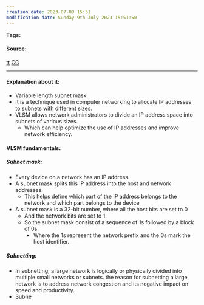 ```yaml
---
creation date: 2023-07-09 15:51
modification date: Sunday 9th July 2023 15:51:50
---
```


**Tags:** 

#### Source:
[tt](https://www.techtarget.com/searchnetworking/definition/variable-length-subnet-mask#:~:text=Variable%20Length%20Subnet%20Mask%20(VLSM)%20is%20a%20subnet%20%2D%2D%20a,A%2C%20B%20or%20C%20network.)
[CG](https://chat.openai.com/share/b677b8c4-b342-444c-902b-83b53c528070)

--------------------------------------

#### Explanation about it:

* Variable length subnet mask
* It is a technique used in computer networking to allocate IP addresses to subnets with different sizes.
* VLSM allows network administrators to divide an IP address space into subnets of various sizes.
	* Which can help optimize the use of IP addresses and improve network efficiency.

#### VLSM fundamentals:

##### Subnet mask:
* Every device on a network has an IP address.
* A subnet mask splits this IP address into the host and network addresses.
	* This helps define which part of the IP address belongs to the network and which part belongs to the device
* A subnet mask is a 32-bit number, where all the host bits are set to 0
	* And the network bits are set to 1.
	* So the subnet mask consist of a sequence of 1s followed by a block of 0s.
		* Where the 1s represent the network prefix and the 0s mark the host identifier.

##### Subnetting:
* In subnetting, a large network is logically or physically divided into multiple small networks or subnets. the reason for subnetting a large network is to address network congestion and its negative impact on speed and productivity.
* Subne
